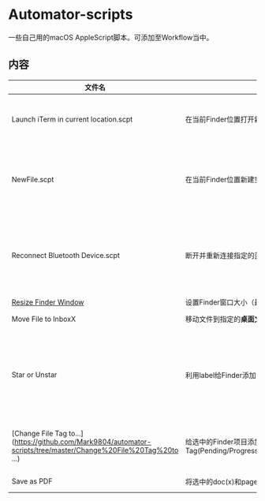 # Automator-scripts

一些自己用的macOS AppleScript脚本。可添加至Workflow当中。

## 内容

| 文件名                                                       | 功能                                                         | 备注                                                         |
| ------------------------------------------------------------ | ------------------------------------------------------------ | ------------------------------------------------------------ |
| Launch iTerm in current location.scpt                        | 在当前Finder位置打开新的iTerm 2窗口                          | 只认iTerm 2，Terminal.app自行修改应用名称                    |
| NewFile.scpt                                                 | 在当前Finder位置新建空文档                                   | ~~用着好好的今天突然失效了，原因待查~~<br />已经购买New File Menu，不更新这个轮子了 |
| Reconnect Bluetooth Device.scpt                              | 断开并重新连接指定的蓝牙设备                                 | 1. 需要在Toolbar当中显示蓝牙控制图标；2. 需要根据系统语言自行更改连接和断开连接的文本 |
| [Resize Finder Window](https://github.com/Mark9804/automator-scripts/tree/master/Resize%20Finder%20Window) | 设置Finder窗口大小（最小化/普通）                            |                                                              |
| Move File to InboxX                                          | 移动文件到指定的**桌面文件夹**                               | ![我的桌面文件夹](https://github.com/Mark9804/automator-scripts/raw/master/images/inboxes.png)⬆文件夹如上 |
| Star or Unstar                                               | 利用label给Finder添加“星标”功能                              | Label和Tag虽然外表上一样，但是macOS文件系统会和Tag进行区分。不排除将来会全面取消Label仅保留Tag |
| [Change File Tag to...](https://github.com/Mark9804/automator-scripts/tree/master/Change%20File%20Tag%20to ...) | 给选中的Finder项目添加Tag(Pending/Progressing/VersionControl/Done) | 已经能够获取文件tag状态，但还在研究如何移除tag               |
| Save as PDF                                                  | 将选中的doc(x)和pages文档保存为PDF格式                       | 需要调用pages                                                |

